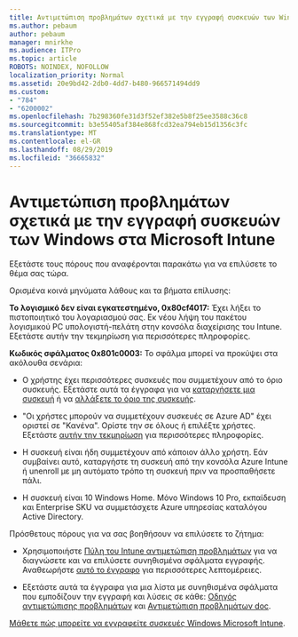 ```yaml
---
title: Αντιμετώπιση προβλημάτων σχετικά με την εγγραφή συσκευών των Windows στα Microsoft Intune
ms.author: pebaum
author: pebaum
manager: mnirkhe
ms.audience: ITPro
ms.topic: article
ROBOTS: NOINDEX, NOFOLLOW
localization_priority: Normal
ms.assetid: 20e9bd42-2db0-4dd7-b480-966571494dd9
ms.custom:
- "784"
- "6200002"
ms.openlocfilehash: 7b298360fe31d3f52ef382e5b8f25ee3588c36c8
ms.sourcegitcommit: b3e55405af384e868fcd32ea794eb15d1356c3fc
ms.translationtype: MT
ms.contentlocale: el-GR
ms.lasthandoff: 08/29/2019
ms.locfileid: "36665832"
---
```

# <a name="troubleshoot-issues-with-enrolling-windows-devices-in-microsoft-intune"></a>Αντιμετώπιση προβλημάτων σχετικά με την εγγραφή συσκευών των Windows στα Microsoft Intune

Εξετάστε τους πόρους που αναφέρονται παρακάτω για να επιλύσετε το θέμα σας τώρα.
  
Ορισμένα κοινά μηνύματα λάθους και τα βήματα επίλυσης:
  
 **Το λογισμικό δεν είναι εγκατεστημένο, 0x80cf4017:** Έχει λήξει το πιστοποιητικό του λογαριασμού σας. Εκ νέου λήψη του πακέτου λογισμικού PC υπολογιστή-πελάτη στην κονσόλα διαχείρισης του Intune. Εξετάστε αυτήν την τεκμηρίωση για περισσότερες πληροφορίες.
  
 **Κωδικός σφάλματος 0x801c0003:** Το σφάλμα μπορεί να προκύψει στα ακόλουθα σενάρια:
  
-  Ο χρήστης έχει περισσότερες συσκευές που συμμετέχουν από το όριο συσκευής. Εξετάστε αυτά τα έγγραφα για να [καταργήσετε μια συσκευή](https://docs.microsoft.com/intune/devices-wipe) ή να [αλλάξετε το όριο της συσκευής](https://docs.microsoft.com/intune/enrollment-restrictions-set#set-device-limit-restrictions).

-  "Οι χρήστες μπορούν να συμμετέχουν συσκευές σε Azure AD" έχει οριστεί σε "Κανένα". Ορίστε την σε όλους ή επιλέξτε χρήστες. Εξετάστε [αυτήν την τεκμηρίωση](https://docs.microsoft.com/azure/active-directory/device-management-azure-portal#configure-device-settings) για περισσότερες πληροφορίες.

-  Η συσκευή είναι ήδη συμμετέχουν από κάποιον άλλο χρήστη. Εάν συμβαίνει αυτό, καταργήστε τη συσκευή από την κονσόλα Azure Intune ή unenroll με μη αυτόματο τρόπο τη συσκευή πριν να προσπαθήσετε πάλι.

-  Η συσκευή είναι 10 Windows Home. Μόνο Windows 10 Pro, εκπαίδευση και Enterprise SKU να συμμετάσχετε Azure υπηρεσίας καταλόγου Active Directory.

Πρόσθετους πόρους για να σας βοηθήσουν να επιλύσετε το ζήτημα:
  
-  Χρησιμοποιήστε [Πύλη του Intune αντιμετώπιση προβλημάτων](https://devicemanagement.microsoft.com/#blade/Microsoft_Intune_DeviceSettings/TroubleshootBlade) για να διαγνώσετε και να επιλύσετε συνηθισμένα σφάλματα εγγραφής. Αναθεωρήστε [αυτό το έγγραφο](https://docs.microsoft.com/intune/help-desk-operators) για περισσότερες λεπτομέρειες.

-  Εξετάστε αυτά τα έγγραφα για μια λίστα με συνηθισμένα σφάλματα που εμποδίζουν την εγγραφή και λύσεις σε κάθε: [Οδηγός αντιμετώπισης προβλημάτων](https://support.microsoft.com/help/4089533/troubleshooting-windows-device-enrollment-problems-in-microsoft-intune) και [Αντιμετώπιση προβλημάτων doc](https://docs.microsoft.com/intune-classic/troubleshoot/troubleshoot-device-enrollment-in-intune).

[Μάθετε πώς μπορείτε να εγγραφείτε συσκευές Windows Microsoft Intune](https://docs.microsoft.com/intune/windows-enroll).

